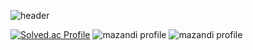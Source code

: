 ![header](https://capsule-render.vercel.app/api?type=waving&color=auto&height=300&section=header&desc=Sunrin%20Software%20Division%20118th&descAlign=70&text=5-23dev&fontSize=70&FontAlignY=40)

<!-- <img src="https://img.shields.io/badge/C++-3366FF?style=flat-square&logo=c%2B%2B&logoColor=white"/></a>
<img src="https://img.shields.io/badge/Python-3366FF?style=flat-square&logo=Python&logoColor=white"/></a>
<img src="https://img.shields.io/badge/Javascript-3366FF?style=flat-square&logo=Javascript&logoColor=white"/></a>
<img src="https://img.shields.io/badge/html-3366FF?style=flat-square&logo=html5&logoColor=white"/></a>
<img src="https://img.shields.io/badge/css-3366FF?style=flat-square&logo=css3&logoColor=white"/></a>
<img src="https://img.shields.io/badge/php-3366FF?style=flat-square&logo=php&logoColor=white"/></a>
<img src="https://img.shields.io/badge/mysql-3366FF?style=flat-square&logo=mysql&logoColor=white"/></a>
<img src="https://img.shields.io/badge/java-3366FF?style=flat-square&logo=java8&logoColor=white"/></a>
<img src="https://img.shields.io/badge/rust-3366FF?style=flat-square&logo=rust&logoColor=white"/></a> -->

[![Solved.ac Profile](http://mazassumnida.wtf/api/v2/generate_badge?boj=5_23)](https://solved.ac/5_23/)
![mazandi profile](http://mazandi.herokuapp.com/api?handle=5_23&theme=warm)
![mazandi profile](https://api.opgc.me/githubs/users/5-23/tag/?theme=basic)
